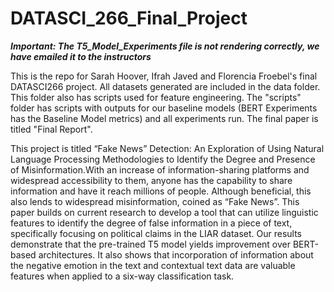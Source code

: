# DATASCI_266_Final_Project

***Important: The T5_Model_Experiments file is not rendering correctly, we have emailed it to the instructors***

This is the repo for Sarah Hoover, Ifrah Javed and Florencia Froebel's final DATASCI266 project. All datasets generated are included in the data folder. This folder also has scripts used for feature engineering. The "scripts" folder has scripts with outputs for our baseline models (BERT Experiments has the Baseline Model metrics) and all experiments run. The final paper is titled "Final Report". 

This project is titled “Fake News” Detection: An Exploration of Using Natural Language Processing Methodologies to Identify the Degree and Presence of Misinformation.With an increase of information-sharing platforms and widespread accessibility to them, anyone has the capability to share information and have it reach millions of people. Although beneficial, this also lends to widespread misinformation, coined as “Fake News”.  This paper builds on current research to develop a tool that can utilize linguistic features to identify the degree of false information in a piece of text, specifically focusing on political claims in the LIAR dataset. Our results demonstrate that the pre-trained T5 model yields improvement over BERT-based architectures. It also shows that incorporation of information about the negative emotion in the text and contextual text data are valuable features when applied to a six-way classification task.  
